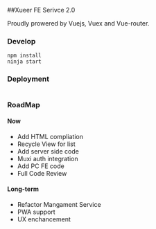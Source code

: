 ##Xueer FE Serivce 2.0

Proudly prowered by Vuejs, Vuex and Vue-router.


### Develop

```
npm install
ninja start
```

### Deployment

```
```

### RoadMap

#### Now

+ Add HTML compliation
+ Recycle View for list
+ Add server side code
+ Muxi auth integration
+ Add PC FE code
+ Full Code Review

#### Long-term

+ Refactor Mangament Service
+ PWA support
+ UX enchancement